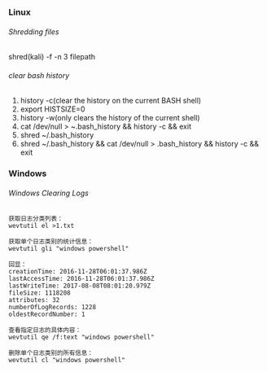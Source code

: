 ### Linux
###### Shredding files
shred(kali) -f -n 3 filepath  

###### clear bash history
1. history -c(clear the history on the current BASH shell)
2. export HISTSIZE=0
3. history -w(only clears the history of the current shell)
4. cat /dev/null > ~.bash_history && history -c && exit
5. shred ~/.bash_history
6. shred ~/.bash_history && cat /dev/null > .bash_history && history -c && exit  

### Windows
###### Windows Clearing Logs
```
获取日志分类列表：
wevtutil el >1.txt

获取单个日志类别的统计信息：
wevtutil gli "windows powershell"

回显：
creationTime: 2016-11-28T06:01:37.986Z
lastAccessTime: 2016-11-28T06:01:37.986Z
lastWriteTime: 2017-08-08T08:01:20.979Z
fileSize: 1118208
attributes: 32
numberOfLogRecords: 1228
oldestRecordNumber: 1

查看指定日志的具体内容：
wevtutil qe /f:text "windows powershell"

删除单个日志类别的所有信息：
wevtutil cl "windows powershell"
```
